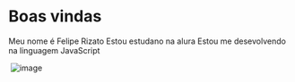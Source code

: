 # Boas vindas 
Meu nome é Felipe Rizato
Estou estudano na alura
Estou me desevolvendo na linguagem JavaScript


![]()
![image](https://github.com/user-attachments/assets/45725a5e-4314-4a00-92ee-18419a264ccc)
